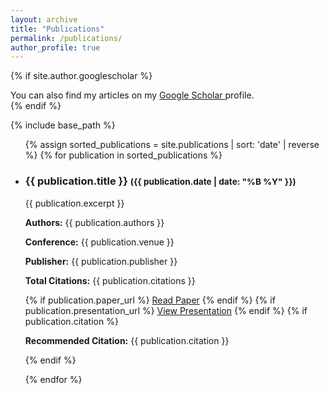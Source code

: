 ```yaml
---
layout: archive
title: "Publications"
permalink: /publications/
author_profile: true
---
```


{% if site.author.googlescholar %}
  <div class="wordwrap">You can also find my articles on my <a href="{{site.author.googlescholar}}"> Google Scholar </a> profile.</div>
{% endif %}

{% include base_path %}

<ul>
{% assign sorted_publications = site.publications | sort: 'date' | reverse %}
{% for publication in sorted_publications %}
<li>
   <h3>{{ publication.title }} <small>({{ publication.date | date: "%B %Y" }})</small></h3>
   <p>{{ publication.excerpt }}</p>
   <p><strong>Authors:</strong> {{ publication.authors }}</p>
   <p><strong>Conference:</strong> {{ publication.venue }}</p>
   <p><strong>Publisher:</strong> {{ publication.publisher }}</p>
   <p><strong>Total Citations:</strong> {{ publication.citations }}</p>
   
   {% if publication.paper_url %}
      <a href="{{ publication.paper_url }}" class="btn">Read Paper</a>
   {% endif %}
   {% if publication.presentation_url %}
      <a href="{{ publication.presentation_url }}" class="btn">View Presentation</a>
   {% endif %}
   {% if publication.citation %}
      <p><strong>Recommended Citation:</strong> {{ publication.citation }}</p>
   {% endif %}
</li>
{% endfor %}
</ul>
